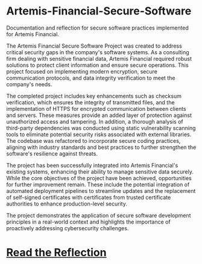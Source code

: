 # Artemis-Financial-Secure-Software
Documentation and reflection for secure software practices implemented for Artemis Financial.

The Artemis Financial Secure Software Project was created to address critical security gaps in the company's software systems. As a consulting firm dealing with sensitive financial data, Artemis Financial required robust solutions to protect client information and ensure secure operations. This project focused on implementing modern encryption, secure communication protocols, and data integrity verification to meet the company's needs. 

The completed project includes key enhancements such as checksum verification, which ensures the integrity of transmitted files, and the implementation of HTTPS for encrypted communication between clients and servers. These measures provide an added layer of protection against unauthorized access and tampering. In addition, a thorough analysis of third-party dependencies was conducted using static vulnerability scanning tools to eliminate potential security risks associated with external libraries. The codebase was refactored to incorporate secure coding practices, aligning with industry standards and best practices to further strengthen the software's resilience against threats. 

The project has been successfully integrated into Artemis Financial's existing systems, enhancing their ability to manage sensitive data securely. While the core objectives of the project have been achieved, opportunities for further improvement remain. These include the potential integration of automated deployment pipelines to streamline updates and the replacement of self-signed certificates with certificates from trusted certificate authorities to enhance production-level security. 

The project demonstrates the application of secure software development principles in a real-world context and highlights the importance of proactively addressing cybersecurity challenges. 

# [Read the Reflection](Reflection.md) 
